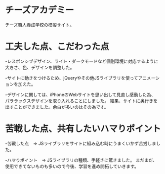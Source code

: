 # チーズアカデミー
チーズ職人養成学校の模擬サイト。

# 工夫した点、こだわった点
-レスポンシブデザイン、ライト・ダークモードなど個別環境に対応するように
大きさ、色、デザインを調整した。

-サイトに動きをつけるため、jQueryやその他JSライブラリを使ってアニメーションを加えた。

-デザインに関しては、iPhoneのWebサイトを思い出して見直し感動した為、
パララックスデザインを取り入れることにしました。
結果、サイトに奥行きを出すことができました。余白が多いのはその為です。

# 苦戦した点、共有したいハマりポイント
-苦戦した点　=>
JSライブラリをサイトに組み込む時にうまくいかず苦労しました。

-ハマりポイント　=>
JSライブラリの種類、手軽さに驚きました。
まだまだ、使用できてないものも多いので今後、学習を進め開拓していきます。